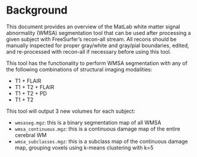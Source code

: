 # Background

This document provides an overview of the MatLab white matter signal abnormality (WMSA) segmentation tool that can be used after processing a given subject with FreeSurfer’s recon-all stream. All recons should be manually inspected for proper gray/white and gray/pial boundaries, edited, and re-processed with recon-all if necessary before using this tool. 

This tool has the functionality to perform WMSA segmentation with any of the following combinations of structural imaging modalities:

* T1 + FLAIR
* T1 + T2 + FLAIR
* T1 + T2 + PD
* T1 + T2

This tool will output 3 new volumes for each subject: 


* `wmsaseg.mgz`: this is a binary segmentation map of all WMSA
* `wmsa_continuous.mgz`: this is a continuous damage map of the entire cerebral WM
* `wmsa_subclasses.mgz`: this is a subclass map of the continuous damage map, grouping voxels using k-means clustering with k=5
